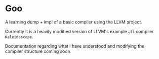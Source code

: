 # Goo

A learning dump + impl of a basic compiler using the LLVM project.

Currently it is a heavily modified version of LLVM's example JIT compiler `Kaleidoscope`.

Documentation regarding what I have understood and modifying the compiler structure coming soon.
